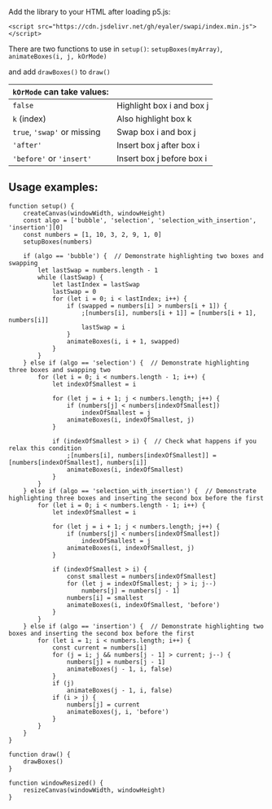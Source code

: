 Add the library to your HTML after loading p5.js:

`<script src="https://cdn.jsdelivr.net/gh/eyaler/swapi/index.min.js"></script>`


There are two functions to use in `setup()`: `setupBoxes(myArray)`, `animateBoxes(i, j, kOrMode)`

and add `drawBoxes()` to `draw()`


|`kOrMode` can take values: |                         |
|---------------------------|-------------------------|
|`false`                    |Highlight box i and box j|
|`k` (index)                |Also highlight box k     |
|`true`, `'swap'` or missing|Swap box i and box j     |
|`'after'`                  |Insert box j after box i |
|`'before'` or `'insert'`   |Insert box j before box i|


## Usage examples:
```
function setup() {
	createCanvas(windowWidth, windowHeight)
	const algo = ['bubble', 'selection', 'selection_with_insertion', 'insertion'][0]
	const numbers = [1, 10, 3, 2, 9, 1, 0]
	setupBoxes(numbers)
	
	if (algo == 'bubble') {  // Demonstrate highlighting two boxes and swapping
		let lastSwap = numbers.length - 1
		while (lastSwap) {
			let lastIndex = lastSwap
			lastSwap = 0
			for (let i = 0; i < lastIndex; i++) {
				if (swapped = numbers[i] > numbers[i + 1]) {
					;[numbers[i], numbers[i + 1]] = [numbers[i + 1], numbers[i]]
					lastSwap = i
				}
				animateBoxes(i, i + 1, swapped)
			}
		}
	} else if (algo == 'selection') {  // Demonstrate highlighting three boxes and swapping two
		for (let i = 0; i < numbers.length - 1; i++) {
			let indexOfSmallest = i
		
			for (let j = i + 1; j < numbers.length; j++) {
				if (numbers[j] < numbers[indexOfSmallest])
					indexOfSmallest = j
				animateBoxes(i, indexOfSmallest, j)
			}

			if (indexOfSmallest > i) {  // Check what happens if you relax this condition
				;[numbers[i], numbers[indexOfSmallest]] = [numbers[indexOfSmallest], numbers[i]]
				animateBoxes(i, indexOfSmallest)
			}
		}
	} else if (algo == 'selection_with_insertion') {  // Demonstrate highlighting three boxes and inserting the second box before the first
		for (let i = 0; i < numbers.length - 1; i++) {
			let indexOfSmallest = i
		
			for (let j = i + 1; j < numbers.length; j++) {
				if (numbers[j] < numbers[indexOfSmallest])
					indexOfSmallest = j
				animateBoxes(i, indexOfSmallest, j)
			}

			if (indexOfSmallest > i) {
				const smallest = numbers[indexOfSmallest]
				for (let j = indexOfSmallest; j > i; j--)
					numbers[j] = numbers[j - 1]
				numbers[i] = smallest
				animateBoxes(i, indexOfSmallest, 'before')
			}
		}
	} else if (algo == 'insertion') {  // Demonstrate highlighting two boxes and inserting the second box before the first
		for (let i = 1; i < numbers.length; i++) {
			const current = numbers[i]
			for (j = i; j && numbers[j - 1] > current; j--) {
				numbers[j] = numbers[j - 1]
				animateBoxes(j - 1, i, false)
			}
			if (j)
				animateBoxes(j - 1, i, false)
			if (i > j) {
				numbers[j] = current
				animateBoxes(j, i, 'before')
			}
		}
	}
}

function draw() {
	drawBoxes()
}

function windowResized() {
	resizeCanvas(windowWidth, windowHeight)
}
```
